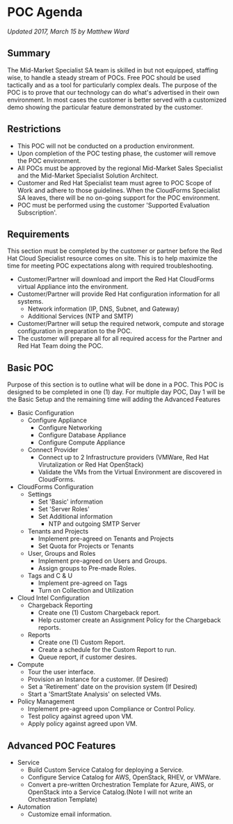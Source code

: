 # POC Agenda
*Updated 2017, March 15 by Matthew Ward*

## Summary
The Mid-Market Specialist SA team is skilled in but not equipped, staffing wise, to handle a steady stream of POCs. Free POC should be used tactically and as a tool for particularly complex deals. The purpose of the POC is to prove that our technology can do what's advertised in their own environment. In most cases the customer is better served with a customized demo showing the particular feature demonstrated by the customer.

## Restrictions
* This POC will not be conducted on a production environment.
* Upon completion of the POC testing phase, the customer will remove the POC environment.  
* All POCs must be approved by the regional Mid-Market Sales Specialist and the Mid-Market Specialist Solution Architect.
* Customer and Red Hat Specialist team must agree to POC Scope of Work and adhere to those guidelines. When the CloudForms Specialist SA leaves, there will be no on-going support for the POC environment.
* POC must be performed using the customer 'Supported Evaluation Subscription'.

## Requirements
This section must be completed by the customer or partner before the Red Hat Cloud Specialist resource comes on site. This is to help maximize the time for meeting POC expectations along with required troubleshooting.

* Customer/Partner will download and import the Red Hat CloudForms virtual Appliance into the environment.
* Customer/Partner will provide Red Hat configuration information for all systems.
   * Network information (IP, DNS, Subnet, and Gateway)
   * Additional Services (NTP and SMTP)
* Customer/Partner will setup the required network, compute and storage configuration in preparation to the POC.
* The customer will prepare all for all required access for the Partner and Red Hat Team doing the POC.


## Basic POC
Purpose of this section is to outline what will be done in a POC. This POC is designed to be completed in one (1) day. For multiple day POC, Day 1 will be the Basic Setup and the remaining time will adding the Advanced Features

* Basic Configuration
   * Configure Appliance
      * Configure Networking
      * Configure Database Appliance
      * Configure Compute Appliance
   * Connect Provider
      * Connect up to 2 Infrastructure providers (VMWare, Red Hat Virutalization or Red Hat OpenStack)
      * Validate the VMs from the Virtual Environment are discovered in CloudForms.
* CloudForms Configuration
   * Settings
      * Set 'Basic' information
      * Set 'Server Roles'
      * Set Additional information
         * NTP and outgoing SMTP Server
   * Tenants and Projects
      * Implement pre-agreed on Tenants and Projects
      * Set Quota for Projects or Tenants
   * User, Groups and Roles
      * Implement pre-agreed on Users and Groups.
      * Assign groups to Pre-made Roles.
   * Tags and C & U
      * Implement pre-agreed on Tags
      * Turn on Collection and Utilization
* Cloud Intel Configuration
   * Chargeback Reporting
      * Create one (1) Custom Chargeback report.
      * Help customer create an Assignment Policy for the Chargeback reports.
   * Reports
      * Create one (1) Custom Report.
      * Create a schedule for the Custom Report to run.
      * Queue report, if customer desires.
* Compute
   * Tour the user interface.
   * Provision an Instance for a customer. (If Desired)
   * Set a 'Retirement' date on the provision system (If Desired)
   * Start a 'SmartState Analysis' on selected VMs.
* Policy Management
   * Implement pre-agreed upon Compliance or Control Policy.
   * Test policy against agreed upon VM.
   * Apply policy against agreed upon VM.

## Advanced POC Features
* Service
    * Build Custom Service Catalog for deploying a Service.
    * Configure Service Catalog for AWS, OpenStack, RHEV, or VMWare.
    * Convert a pre-written Orchestration Template for Azure, AWS, or OpenStack into a Service Catalog.(Note I will not write an Orchestration Template)
* Automation
    * Customize email information.
